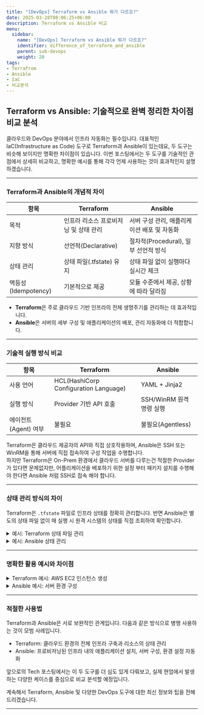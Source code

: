 ```yaml
---
title: "[DevOps] Terraform vs Ansible 뭐가 다르죠?"
date: 2025-03-28T08:06:25+06:00
description: Terraform vs Ansible 비교 
menu:
  sidebar:
    name: "[DevOps] Terraform vs Ansible 뭐가 다르죠?"
    identifier: difference_of_terraform_and_ansible
    parent: sub-devops
    weight: 20
tags:
- Terrafrom
- Ansible
- IaC
- 비교분석
---
```





## Terraform vs Ansible: 기술적으로 완벽 정리한 차이점 비교 분석


클라우드와 DevOps 분야에서 인프라 자동화는 필수입니다. 대표적인 IaC(Infrastructure as Code) 도구로 Terraform과 Ansible이 있는데요, 두 도구는 비슷해 보이지만 명확한 차이점이 있습니다. 이번 포스팅에서는 두 도구를 기술적인 관점에서 상세히 비교하고, 명확한 예시를 통해 각각 언제 사용하는 것이 효과적인지 설명하겠습니다.


---



### Terraform과 Ansible의 개념적 차이

| 항목             | Terraform                       | Ansible                            |
|-----------------|----------------------------------|-------------------------------------|
| 목적             | 인프라 리소스 프로비저닝 및 상태 관리 | 서버 구성 관리, 애플리케이션 배포 및 자동화 |
| 지향 방식        | 선언적(Declarative)               | 절차적(Procedural), 일부 선언적 방식    |
| 상태 관리        | 상태 파일(.tfstate) 유지            | 상태 파일 없이 실행마다 실시간 체크    |
| 멱등성(Idempotency) | 기본적으로 제공                     | 모듈 수준에서 제공, 상황에 따라 달라짐  |

- **Terraform**은 주로 클라우드 기반 인프라의 전체 생명주기를 관리하는 데 효과적입니다.
- **Ansible**은 서버의 세부 구성 및 애플리케이션의 배포, 관리 자동화에 더 적합합니다.


---




### 기술적 실행 방식 비교

| 항목                 | Terraform                                | Ansible                        |
|---------------------|-------------------------------------------|---------------------------------|
| 사용 언어            | HCL(HashiCorp Configuration Language)      | YAML + Jinja2                    |
| 실행 방식            | Provider 기반 API 호출                      | SSH/WinRM 원격 명령 실행          |
| 에이전트(Agent) 여부  | 불필요                                      | 불필요(Agentless)                |

Terraform은 클라우드 제공자의 API와 직접 상호작용하며, Ansible은 SSH 또는 WinRM을 통해 서버에 직접 접속하여 구성 작업을 수행합니다.  
하지만 Terraform은 On-Prem 환경에서 클라우드 서버를 다루는건 적절한 Provider가 있다면 문제없지만, 어플리케이션을 베포하기 위한 설정 부터 패키지 설치를 수행해야 한다면 Ansible 처럼 SSH로 접속 해야 합니다.


---

### 상태 관리 방식의 차이

Terraform은 `.tfstate` 파일로 인프라 상태를 정확히 관리합니다. 반면 Ansible은 별도의 상태 파일 없이 매 실행 시 원격 시스템의 상태를 직접 조회하여 확인합니다.

<details>
  <summary>예시: Terraform 상태 파일 관리</summary>
  
#### 예시: Terraform 상태 파일 관리

```hcl
terraform {
  backend "s3" {
    bucket = "my-terraform-state"
    key    = "state/terraform.tfstate"
    region = "us-west-2"
  }
}
```
</details>

<details>
  <summary>예시: Ansible 상태 관리</summary>
  
#### 예시: Ansible 상태 관리
```yaml
- name: Ensure Nginx is installed
  apt:
    name: nginx
    state: present
```
</details>

---

### 명확한 활용 예시와 차이점

<details>
  <summary>Terraform 예시: AWS EC2 인스턴스 생성</summary>

#### Terraform 예시: AWS EC2 인스턴스 생성

```hcl
resource "aws_instance" "web" {
  ami           = "ami-0c55b159cbfafe1f0"
  instance_type = "t2.micro"

  tags = {
    Name = "WebServer"
  }
}
```
</details>


<details>
  <summary>Ansible 예시: 서버 환경 구성</summary>

#### Ansible 예시: 서버 환경 구성

```yaml
- name: Configure Nginx web server
  hosts: webservers
  become: yes

  tasks:
    - name: Install Nginx
      apt:
        name: nginx
        state: latest

    - name: Start and enable Nginx service
      service:
        name: nginx
        state: started
        enabled: yes
```

위 예시에서 Terraform은 인프라 자체의 생성과 삭제를 관리하고 있으며, Ansible은 이미 프로비저닝된 서버의 세부 구성을 관리하고 있습니다.
</details>

---

### 적절한 사용법

Terraform과 Ansible은 서로 보완적인 관계입니다. 다음과 같은 방식으로 병행 사용하는 것이 모범 사례입니다.

- Terraform: 클라우드 환경의 전체 인프라 구축과 리소스의 상태 관리
- Ansible: 프로비저닝된 인프라 내의 애플리케이션 설치, 서버 구성, 환경 설정 자동화

앞으로의 Tech 포스팅에서는 이 두 도구를 더 심도 있게 다뤄보고, 실제 현업에서 발생하는 다양한 케이스를 중심으로 비교 분석할 예정입니다.

계속해서 Terraform, Ansible 및 다양한 DevOps 도구에 대한 최신 정보와 팁을 전해 드리겠습니다.

---

